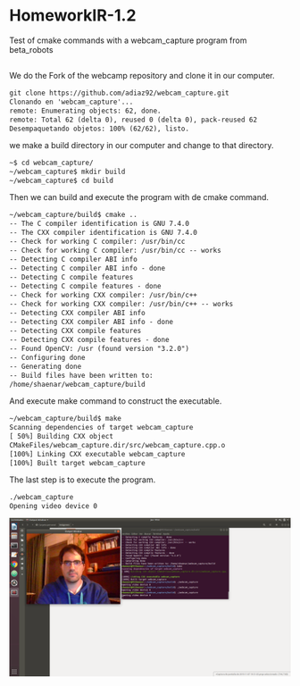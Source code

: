 # HomeworkIR-1.2

Test of cmake commands with a webcam_capture program from beta_robots

##


We do the Fork of the webcamp repository and clone it in our computer.
```
git clone https://github.com/adiaz92/webcam_capture.git
Clonando en 'webcam_capture'...
remote: Enumerating objects: 62, done.
remote: Total 62 (delta 0), reused 0 (delta 0), pack-reused 62
Desempaquetando objetos: 100% (62/62), listo.
```
we make a build directory in our computer and change to that directory.
```
~$ cd webcam_capture/
~/webcam_capture$ mkdir build
~/webcam_capture$ cd build
```
Then we can build and execute the program with de cmake command.
```
~/webcam_capture/build$ cmake ..
-- The C compiler identification is GNU 7.4.0
-- The CXX compiler identification is GNU 7.4.0
-- Check for working C compiler: /usr/bin/cc
-- Check for working C compiler: /usr/bin/cc -- works
-- Detecting C compiler ABI info
-- Detecting C compiler ABI info - done
-- Detecting C compile features
-- Detecting C compile features - done
-- Check for working CXX compiler: /usr/bin/c++
-- Check for working CXX compiler: /usr/bin/c++ -- works
-- Detecting CXX compiler ABI info
-- Detecting CXX compiler ABI info - done
-- Detecting CXX compile features
-- Detecting CXX compile features - done
-- Found OpenCV: /usr (found version "3.2.0") 
-- Configuring done
-- Generating done
-- Build files have been written to: /home/shaenar/webcam_capture/build
```
And execute make command to construct the executable.
```
~/webcam_capture/build$ make
Scanning dependencies of target webcam_capture
[ 50%] Building CXX object CMakeFiles/webcam_capture.dir/src/webcam_capture.cpp.o
[100%] Linking CXX executable webcam_capture
[100%] Built target webcam_capture
```
The last step is to execute the program.
```
./webcam_capture 
Opening video device 0
```
![Capture of webcam_capture program](https://github.com/adiaz92/HomeworkIR-1.2/blob/master/media/Captura%20de%20pantalla%20de%202019-11-07%2019-52-34.png)
